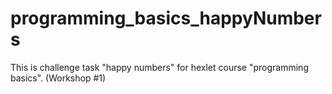 # programming_basics_happyNumbers
This is challenge task "happy numbers" for hexlet course "programming basics". (Workshop #1)
